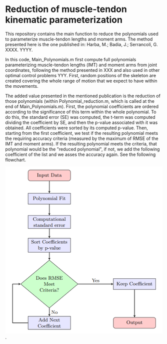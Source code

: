 # Reduction of muscle-tendon kinematic parameterization
This repository contains the main function to reduce the polynomials used to parameterize muscle-tendon lengths and moment arms.
The method presented here is the one published in:
Harba, M.; Badia, J.; Serrancolí, G. XXXX. YYYY.


In this code, Main_Polynomials.m first compute full polynomials parameterizing muscle-tendon lengths (lMT) and moment arms from joint coordinates, following the method presented in XXX and also used in other optimal control problems YYY. First, random positions of the skeleton are created covering the whole range of motion that we expect to have within the movements. 

The added value presented in the mentioned publication is the reduction of those polynomials (within Polynomial_reduction.m, which is called at the end of Main_Polynomials.m). First, the polynomial coefficients are ordered according to the significance of this term within the whole polynomial. To do this, the standard error (SE) was computed, the t-term was computed dividing the coefficient by SE, and then the p-value associated with it was obtained. All coefficients were sorted by its computed p-value. Then, starting from the first coefficient, we test if the resulting polynomial meets the requiring accuracy criteria (measured by the maximum of RMSE of the lMT and moment arms). If the resulting polynomial meets the criteria, that polynomial would be the "reduced polynomial", if not, we add the following coefficient of the list and we asses the accuracy again. See the following flowchart.

![following flowchart](img/flowchart.png).
